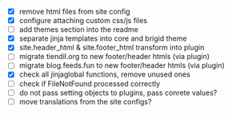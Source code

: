 
- [x] remove html files from site config
- [x] configure attaching custom css/js files
- [ ] add themes section into the readme
- [x] separate jinja templates into core and brigid theme
- [x] site.header_html & site.footer_html transform into plugin
- [ ] migrate tiendil.org to new footer/header htmls (via plugin)
- [ ] migrate blog.feeds.fun to new footer/header htmls (via plugin)
- [x] check all jinjaglobal functions, remove unused ones
- [ ] check if FileNotFound processed correctly
- [ ] do not pass setting objects to plugins, pass conrete values?
- [ ] move translations from the site configs?
